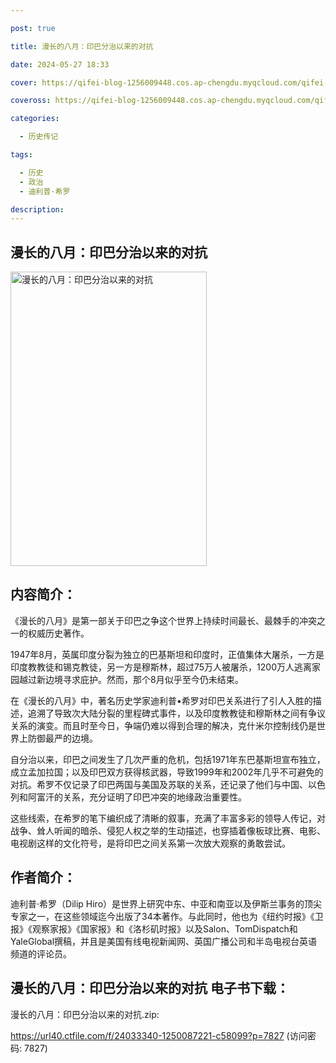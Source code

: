 ```yaml
---

post: true

title: 漫长的八月：印巴分治以来的对抗

date: 2024-05-27 18:33

cover: https://qifei-blog-1256009448.cos.ap-chengdu.myqcloud.com/qifei-blog/65ee5cc69f345e8d034c34a3.jpg

coveross: https://qifei-blog-1256009448.cos.ap-chengdu.myqcloud.com/qifei-blog/65ee5cc69f345e8d034c34a3.jpg

categories:

  - 历史传记

tags:

  - 历史
  - 政治
  - 迪利普·希罗

description:
---
```


## 漫长的八月：印巴分治以来的对抗
<img alt="漫长的八月：印巴分治以来的对抗 " class="aligncenter loading" data-was-processed="true" decoding="async" fetchpriority="high" height="471" src="https://qifei-blog-1256009448.cos.ap-chengdu.myqcloud.com/qifei-blog/65ee5cc69f345e8d034c34a3.jpg " style="cursor: zoom-in;" width="314"/>

## 内容简介：

《漫长的八月》是第一部关于印巴之争这个世界上持续时间最长、最棘手的冲突之一的权威历史著作。

1947年8月，英属印度分裂为独立的巴基斯坦和印度时，正值集体大屠杀，一方是印度教教徒和锡克教徒，另一方是穆斯林，超过75万人被屠杀，1200万人逃离家园越过新边境寻求庇护。然而，那个8月似乎至今仍未结束。

在《漫长的八月》中，著名历史学家迪利普•希罗对印巴关系进行了引人入胜的描述，追溯了导致次大陆分裂的里程碑式事件，以及印度教教徒和穆斯林之间有争议关系的演变。而且时至今日，争端仍难以得到合理的解决，克什米尔控制线仍是世界上防御最严的边境。

自分治以来，印巴之间发生了几次严重的危机，包括1971年东巴基斯坦宣布独立，成立孟加拉国；以及印巴双方获得核武器，导致1999年和2002年几乎不可避免的对抗。希罗不仅记录了印巴两国与美国及苏联的关系，还记录了他们与中国、以色列和阿富汗的关系，充分证明了印巴冲突的地缘政治重要性。

这些线索，在希罗的笔下编织成了清晰的叙事，充满了丰富多彩的领导人传记，对战争、耸人听闻的暗杀、侵犯人权之举的生动描述，也穿插着像板球比赛、电影、电视剧这样的文化符号，是将印巴之间关系第一次放大观察的勇敢尝试。

## 作者简介：

迪利普·希罗（Dilip Hiro）是世界上研究中东、中亚和南亚以及伊斯兰事务的顶尖专家之一，在这些领域迄今出版了34本著作。与此同时，他也为《纽约时报》《卫报》《观察家报》《国家报》和《洛杉矶时报》以及Salon、TomDispatch和YaleGlobal撰稿，并且是美国有线电视新闻网、英国广播公司和半岛电视台英语频道的评论员。

## 漫长的八月：印巴分治以来的对抗 电子书下载：



漫长的八月：印巴分治以来的对抗.zip: 

https://url40.ctfile.com/f/24033340-1250087221-c58099?p=7827 (访问密码: 7827)

